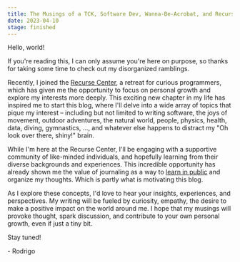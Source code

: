 ```yaml
---
title: The Musings of a TCK, Software Dev, Wanna-Be-Acrobat, and Recurser
date: 2023-04-10
stage: finished
---
```


Hello, world!

If you're reading this, I can only assume you're here on purpose, so thanks for taking some time to check out my disorganized ramblings.

Recently, I joined the [Recurse Center](https://www.recurse.com/), a retreat for curious programmers, which has given me the opportunity to focus on personal growth and explore my interests more deeply. This exciting new chapter in my life has inspired me to start this blog, where I'll delve into a wide array of topics that pique my interest – including but not limited to writing software, the joys of movement, outdoor adventures, the natural world, people, physics, health, data, diving, gymnastics, ..., and whatever else happens to distract my "Oh look over there, shiny!" brain.

While I'm here at the Recurse Center, I'll be engaging with a supportive community of like-minded individuals, and hopefully learning from their diverse backgrounds and experiences. This incredible opportunity has already shown me the value of journaling as a way to [learn in public](https://www.learninpublic.org/v1-principles-learn-in-public.pdf) and organize my thoughts. Which is partly what is motivating this blog.

As I explore these concepts, I'd love to hear your insights, experiences, and perspectives. My writing will be fueled by curiosity, empathy, the desire to make a positive impact on the world around me. I hope that my musings will provoke thought, spark discussion, and contribute to your own personal growth, even if just a tiny bit.

Stay tuned!

\- Rodrigo


